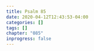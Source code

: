 ```yaml
---
title: Psalm 85
date: 2020-04-12T12:43:53-04:00
categories: []
tags: []
chapter: "085"
inprogress: false
---
```


